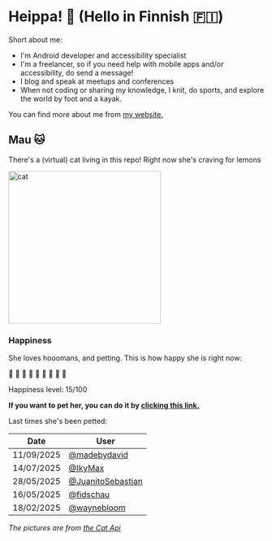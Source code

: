 # Heippa! :wave: (Hello in Finnish :finland:)

Short about me:
- I'm Android developer and accessibility specialist
- I'm a freelancer, so if you need help with mobile apps and/or accessibility, do send a message!
- I blog and speak at meetups and conferences
- When not coding or sharing my knowledge, I knit, do sports, and explore the world by foot and a kayak.

You can find more about me from [my website.](https://eevis.codes)

<!-- Cat Widget Start -->
## Mau :cat:

There's a (virtual) cat living in this repo! Right now she's craving for lemons

<img src=https://cdn2.thecatapi.com/images/VXbGZUzX1.jpg alt="cat" width=300 />
  
### Happiness
  She loves hooomans, and petting. This is how happy she is right now: 
  
  :sparkling_heart: :black_heart: :black_heart: :black_heart: :black_heart: :black_heart: :black_heart: :black_heart: :black_heart: 
  
  Happiness level: 15/100
   
  **If you want to pet her, you can do it by [clicking this link.](https://github.com/eevajonnapanula/eevajonnapanula/issues/new?title=pet-cat&body=Just+submit+the+issue+-+that%27s+all+you+have+to+do+%3Acat%3A)**
  
  Last times she's been petted: 

Date | User
------- | ---------
 11/09/2025 | [@madebydavid](https://github.com/madebydavid)
14/07/2025 | [@IkyMax](https://github.com/IkyMax)
28/05/2025 | [@JuanitoSebastian](https://github.com/JuanitoSebastian)
16/05/2025 | [@fidschau](https://github.com/fidschau)
18/02/2025 | [@waynebloom](https://github.com/waynebloom)
  

*The pictures are from [the Cat Api](https://thecatapi.com/)*
<!-- Cat Widget End -->
